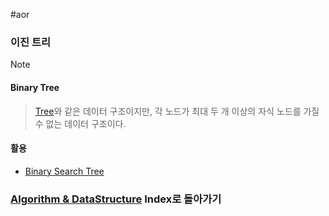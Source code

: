 #aor 
### 이진 트리
>[!note]
>#### Binary Tree
>
>>[Tree](Tree.md)와 같은 데이터 구조이지만, 각 노드가 최대 두 개 이상의 자식 노드를 가질 수 없는 데이터 구조이다.

#### 활용
- [Binary Search Tree](Binary%20Search%20Tree.md)

### [Algorithm & DataStructure](../../../Dev-Index/Algorithm%20&%20DataStructure.md) Index로 돌아가기